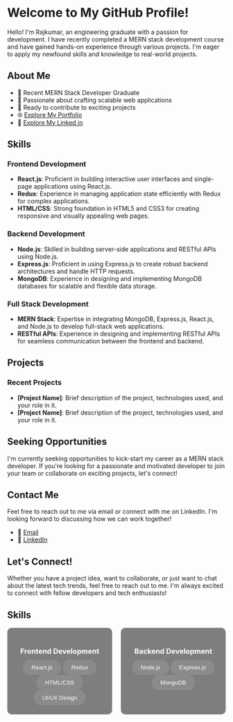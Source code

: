# Welcome to My GitHub Profile!

Hello! I'm Rajkumar, an engineering graduate with a passion for development. I have recently completed a MERN stack development course and have gained hands-on experience through various projects. I'm eager to apply my newfound skills and knowledge to real-world projects. 


## About Me

- 🌱 Recent MERN Stack Developer Graduate
- 💼 Passionate about crafting scalable web applications
- 🚀 Ready to contribute to exciting projects
- 🌐 [Explore My Portfolio](https://rajkumar-portfolio-35.vercel.app/)
- 🔗 [Explore My Linked in](https://www.linkedin.com/in/rajkumar-mern-developer/)

## Skills

### Frontend Development

- **React.js**: Proficient in building interactive user interfaces and single-page applications using React.js.
- **Redux**: Experience in managing application state efficiently with Redux for complex applications.
- **HTML/CSS**: Strong foundation in HTML5 and CSS3 for creating responsive and visually appealing web pages.

### Backend Development

- **Node.js**: Skilled in building server-side applications and RESTful APIs using Node.js.
- **Express.js**: Proficient in using Express.js to create robust backend architectures and handle HTTP requests.
- **MongoDB**: Experience in designing and implementing MongoDB databases for scalable and flexible data storage.

### Full Stack Development

- **MERN Stack**: Expertise in integrating MongoDB, Express.js, React.js, and Node.js to develop full-stack web applications.
- **RESTful APIs**: Experience in designing and implementing RESTful APIs for seamless communication between the frontend and backend.

## Projects

### Recent Projects

- **[Project Name]**: Brief description of the project, technologies used, and your role in it.
- **[Project Name]**: Brief description of the project, technologies used, and your role in it.

## Seeking Opportunities

I'm currently seeking opportunities to kick-start my career as a MERN stack developer. If you're looking for a passionate and motivated developer to join your team or collaborate on exciting projects, let's connect!

## Contact Me

Feel free to reach out to me via email or connect with me on LinkedIn. I'm looking forward to discussing how we can work together!

- 📧 [Email](mailto:rajkumaranbu192@gmail.com)
- 🔗 [LinkedIn](https://www.linkedin.com/in/rajkumar-mern-developer/)

## Let's Connect!

Whether you have a project idea, want to collaborate, or just want to chat about the latest tech trends, feel free to reach out to me. I'm always excited to connect with fellow developers and tech enthusiasts!
## Skills

<div align="center">
  <div style="display: grid; grid-template-columns: repeat(2, 1fr); gap: 20px;">
    <div style="text-align: center; padding: 20px; background: rgba(0, 0, 0, 0.5); border: 1px solid rgba(255, 255, 255, 0.1); backdrop-filter: blur(10px); border-radius: 10px;">
      <h3 style="margin-bottom: 10px; color: white;">Frontend Development</h3>
      <button style="background-color: rgba(255, 255, 255, 0.1); border: none; color: white; padding: 10px 20px; border-radius: 20px; cursor: pointer; transition: background-color 0.3s;">
        React.js
      </button>
      <button style="background-color: rgba(255, 255, 255, 0.1); border: none; color: white; padding: 10px 20px; border-radius: 20px; cursor: pointer; transition: background-color 0.3s;">
        Redux
      </button>
      <button style="background-color: rgba(255, 255, 255, 0.1); border: none; color: white; padding: 10px 20px; border-radius: 20px; cursor: pointer; transition: background-color 0.3s;">
        HTML/CSS
      </button>
      <button style="background-color: rgba(255, 255, 255, 0.1); border: none; color: white; padding: 10px 20px; border-radius: 20px; cursor: pointer; transition: background-color 0.3s;">
        UI/UX Design
      </button>
    </div>
    <div style="text-align: center; padding: 20px; background: rgba(0, 0, 0, 0.5); border: 1px solid rgba(255, 255, 255, 0.1); backdrop-filter: blur(10px); border-radius: 10px;">
      <h3 style="margin-bottom: 10px; color: white;">Backend Development</h3>
      <button style="background-color: rgba(255, 255, 255, 0.1); border: none; color: white; padding: 10px 20px; border-radius: 20px; cursor: pointer; transition: background-color 0.3s;">
        Node.js
      </button>
      <button style="background-color: rgba(255, 255, 255, 0.1); border: none; color: white; padding: 10px 20px; border-radius: 20px; cursor: pointer; transition: background-color 0.3s;">
        Express.js
      </button>
      <button style="background-color: rgba(255, 255, 255, 0.1); border: none; color: white; padding: 10px 20px; border-radius: 20px; cursor: pointer; transition: background-color 0.3s;">
        MongoDB
      </button>
    </div>
  </div>
</div>

